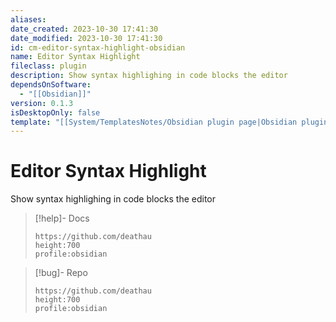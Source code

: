 ```yaml
---
aliases: 
date_created: 2023-10-30 17:41:30
date_modified: 2023-10-30 17:41:30
id: cm-editor-syntax-highlight-obsidian
name: Editor Syntax Highlight
fileclass: plugin
description: Show syntax highlighing in code blocks the editor
dependsOnSoftware:
  - "[[Obsidian]]"
version: 0.1.3
isDesktopOnly: false
template: "[[System/TemplatesNotes/Obsidian plugin page|Obsidian plugin page]]"
---
```


# Editor Syntax Highlight

Show syntax highlighing in code blocks the editor

>[!help]- Docs
>
>```gate  
>https://github.com/deathau
>height:700
>profile:obsidian
>```

>[!bug]- Repo
>
>```gate  
>https://github.com/deathau
>height:700
>profile:obsidian
>```
